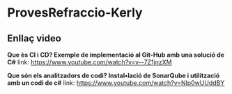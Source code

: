 # ProvesRefraccio-Kerly

## Enllaç video
**Que ès CI i CD? Exemple de implementació al Git-Hub amb una solució de C#**
link: https://www.youtube.com/watch?v=v--7Z1jnzXM

**Que són els analitzadors de codi? Instal•lació de SonarQube i utilització amb un codi de c#**
link: https://www.youtube.com/watch?v=Nlp0wUUddBY
